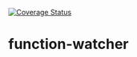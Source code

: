 [![Coverage Status](https://coveralls.io/repos/github/hermes-serverless/function-watcher/badge.svg?branch=master)](https://coveralls.io/github/hermes-serverless/function-watcher?branch=master)

# function-watcher
